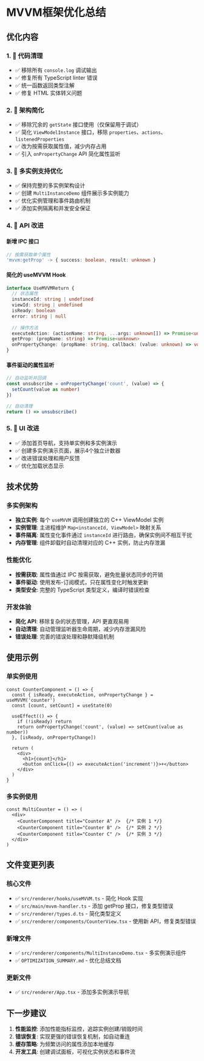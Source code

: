 # MVVM框架优化总结

## 优化内容

### 1. 🧹 代码清理
- ✅ 移除所有 `console.log` 调试输出
- ✅ 修复所有 TypeScript linter 错误
- ✅ 统一函数返回类型注解
- ✅ 修复 HTML 实体转义问题

### 2. 🔄 架构简化
- ✅ 移除冗余的 `getState` 接口使用（仅保留用于调试）
- ✅ 简化 `ViewModelInstance` 接口，移除 `properties`、`actions`、`listenedProperties`
- ✅ 改为按需获取属性值，减少内存占用
- ✅ 引入 `onPropertyChange` API 简化属性监听

### 3. 🎯 多实例支持优化
- ✅ 保持完整的多实例架构设计
- ✅ 创建 `MultiInstanceDemo` 组件展示多实例能力
- ✅ 优化实例管理和事件路由机制
- ✅ 添加实例隔离和并发安全保证

### 4. 🔧 API 改进

#### 新增 IPC 接口
```typescript
// 按需获取单个属性
'mvvm:getProp' -> { success: boolean, result: unknown }
```

#### 简化的 useMVVM Hook
```typescript
interface UseMVVMReturn {
  // 状态属性
  instanceId: string | undefined
  viewId: string | undefined
  isReady: boolean
  error: string | null
  
  // 操作方法
  executeAction: (actionName: string, ...args: unknown[]) => Promise<unknown>
  getProp: (propName: string) => Promise<unknown>
  onPropertyChange: (propName: string, callback: (value: unknown) => void) => () => void
}
```

#### 事件驱动的属性监听
```typescript
// 自动监听并回调
const unsubscribe = onPropertyChange('count', (value) => {
  setCount(value as number)
})

// 自动清理
return () => unsubscribe()
```

### 5. 🎨 UI 改进
- ✅ 添加首页导航，支持单实例和多实例演示
- ✅ 创建多实例演示页面，展示4个独立计数器
- ✅ 改进错误处理和用户反馈
- ✅ 优化加载状态显示

## 技术优势

### 多实例架构
- **独立实例**: 每个 `useMVVM` 调用创建独立的 C++ ViewModel 实例
- **实例管理**: 主进程维护 `Map<instanceId, ViewModel>` 映射关系
- **事件隔离**: 属性变化事件通过 `instanceId` 进行路由，确保实例间不相互干扰
- **内存管理**: 组件卸载时自动清理对应的 C++ 实例，防止内存泄漏

### 性能优化
- **按需获取**: 属性值通过 IPC 按需获取，避免批量状态同步的开销
- **事件驱动**: 使用发布-订阅模式，只在属性变化时触发更新
- **类型安全**: 完整的 TypeScript 类型定义，编译时错误检查

### 开发体验
- **简化 API**: 移除复杂的状态管理，API 更直观易用
- **自动清理**: 自动管理监听器生命周期，减少内存泄漏风险
- **错误处理**: 完善的错误处理和静默降级机制

## 使用示例

### 单实例使用
```tsx
const CounterComponent = () => {
  const { isReady, executeAction, onPropertyChange } = useMVVM('counter')
  const [count, setCount] = useState(0)
  
  useEffect(() => {
    if (!isReady) return
    return onPropertyChange('count', (value) => setCount(value as number))
  }, [isReady, onPropertyChange])
  
  return (
    <div>
      <h1>{count}</h1>
      <button onClick={() => executeAction('increment')}>+</button>
    </div>
  )
}
```

### 多实例使用
```tsx
const MultiCounter = () => (
  <div>
    <CounterComponent title="Counter A" />  {/* 实例 1 */}
    <CounterComponent title="Counter B" />  {/* 实例 2 */}
    <CounterComponent title="Counter C" />  {/* 实例 3 */}
  </div>
)
```

## 文件变更列表

### 核心文件
- ✅ `src/renderer/hooks/useMVVM.ts` - 简化 Hook 实现
- ✅ `src/main/mvvm-handler.ts` - 添加 getProp 接口，修复类型错误
- ✅ `src/renderer/types.d.ts` - 简化类型定义
- ✅ `src/renderer/components/CounterView.tsx` - 使用新 API，修复类型错误

### 新增文件
- ✅ `src/renderer/components/MultiInstanceDemo.tsx` - 多实例演示组件
- ✅ `OPTIMIZATION_SUMMARY.md` - 优化总结文档

### 更新文件
- ✅ `src/renderer/App.tsx` - 添加多实例演示导航

## 下一步建议

1. **性能监控**: 添加性能指标监控，追踪实例创建/销毁时间
2. **错误恢复**: 实现更强的错误恢复机制，如自动重连
3. **缓存策略**: 为频繁访问的属性添加本地缓存
4. **开发工具**: 创建调试面板，可视化实例状态和事件流 
